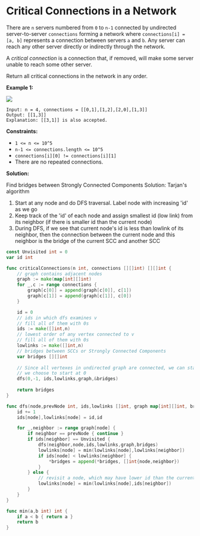# Critical Connections in a Network

There are `n`  servers numbered from `0` to `n-1`  connected by undirected server-to-server  `connections`  forming a network where  `connections[i] = [a, b]` represents a connection between servers  `a` and  `b`. Any server can reach any other server directly or indirectly through the network.

A  _critical connection_ is a connection that, if removed, will make some server unable to reach some other server.

Return all critical connections in the network in any order.

**Example 1:**

**![](https://assets.leetcode.com/uploads/2019/09/03/1537_ex1_2.png)**

	Input: n = 4, connections = [[0,1],[1,2],[2,0],[1,3]]
	Output: [[1,3]]
	Explanation: [[3,1]] is also accepted.

**Constraints:**

-   `1 <= n <= 10^5`
-   `n-1 <= connections.length <= 10^5`
-   `connections[i][0] != connections[i][1]`
-   There are no repeated connections.

**Solution:**


Find bridges between Strongly Connected Components
Solution: Tarjan's algorithm
1. Start at any node and do DFS traversal. Label node with increasing 'id' as we go
2. Keep track of the 'id' of each node and assign smallest id (low link) from its neighbor (if there is smaller id than the current node)
3. During DFS, if we see that current node's id is less than lowlink of its neighbor, then the connection between the current node and this neighbor is the bridge of the current SCC and another SCC

```go
const Unvisited int = 0
var id int

func criticalConnections(n int, connections [][]int) [][]int {
    // graph contains adjacent nodes
    graph := make(map[int][]int)
    for _,c := range connections {
        graph[c[0]] = append(graph[c[0]], c[1])
        graph[c[1]] = append(graph[c[1]], c[0])
    }

    id = 0
    // ids in which dfs examines v
    // fill all of them with 0s
    ids := make([]int,n)
    // lowest order of any vertex connected to v
    // fill all of them with 0s
    lowlinks := make([]int,n)
    // bridges between SCCs or Strongly Connected Components
    var bridges [][]int
    
    // Since all vertexes in undirected graph are connected, we can start at any vertex
    // we choose to start at 0
    dfs(0,-1, ids,lowlinks,graph,&bridges)
    
    return bridges
}

func dfs(node,prevNode int, ids,lowlinks []int, graph map[int][]int, bridges *[][]int) {
    id += 1
    ids[node],lowlinks[node] = id,id

    for _,neighbor := range graph[node] {
        if neighbor == prevNode { continue }
        if ids[neighbor] == Unvisited {
            dfs(neighbor,node,ids,lowlinks,graph,bridges)
            lowlinks[node] = min(lowlinks[node],lowlinks[neighbor])
            if ids[node] < lowlinks[neighbor] {
                *bridges = append(*bridges, []int{node,neighbor})
            }
        } else {
            // revisit a node, which may have lower id than the current lowest link
            lowlinks[node] = min(lowlinks[node],ids[neighbor])
        }
    }
}

func min(a,b int) int {
    if a < b { return a }
    return b
}
```
